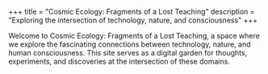 +++
title = "Cosmic Ecology: Fragments of a Lost Teaching"
description = "Exploring the intersection of technology, nature, and consciousness"
+++

Welcome to Cosmic Ecology: Fragments of a Lost Teaching, a space where we explore the fascinating connections between technology, nature, and human consciousness. This site serves as a digital garden for thoughts, experiments, and discoveries at the intersection of these domains.
